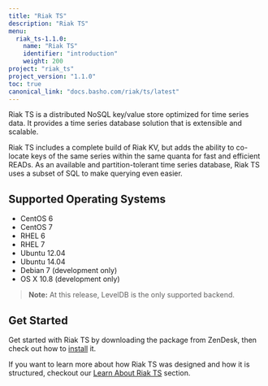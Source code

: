 ```yaml
---
title: "Riak TS"
description: "Riak TS"
menu:
  riak_ts-1.1.0:
    name: "Riak TS"
    identifier: "introduction"
    weight: 200
project: "riak_ts"
project_version: "1.1.0"
toc: true
canonical_link: "docs.basho.com/riak/ts/latest"
---
```


[installing]: http://docs.basho.com/riakts/1.1.0/installing/installing/
[learnabout]: http://docs.basho.com/riakts/1.1.0/learn-about/learn-about/


Riak TS is a distributed NoSQL key/value store optimized for time series data. It provides a time series database solution that is extensible and scalable.

Riak TS includes a complete build of Riak KV, but adds the ability to co-locate keys of the same series within the same quanta for fast and efficient READs. As  an available and partition-tolerant time series database, Riak TS uses a subset of SQL to make querying even easier.


## Supported Operating Systems

* CentOS 6
* CentOS 7
* RHEL 6
* RHEL 7
* Ubuntu 12.04
* Ubuntu 14.04
* Debian 7 (development only)
* OS X 10.8 (development only)

>**Note:** At this release, LevelDB is the only supported backend.


## Get Started

Get started with Riak TS by downloading the package from ZenDesk, then check out how to [install][installing] it. 

If you want to learn more about how Riak TS was designed and how it is structured, checkout our [Learn About Riak TS][learnabout] section.
